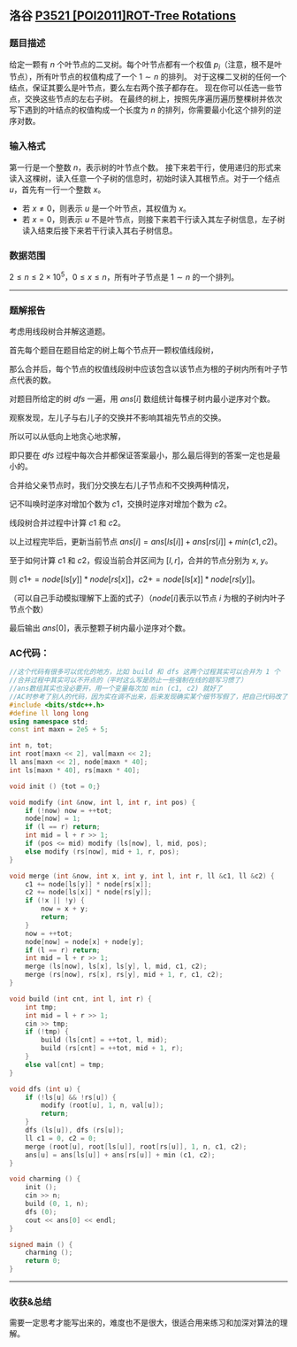 ## 洛谷 [P3521 [POI2011]ROT-Tree Rotations](https://www.luogu.com.cn/problem/P3521)

### 题目描述

 给定一颗有 $n$ 个叶节点的二叉树。每个叶节点都有一个权值 $p_i$（注意，根不是叶节点），所有叶节点的权值构成了一个 $1 \sim n$ 的排列。
对于这棵二叉树的任何一个结点，保证其要么是叶节点，要么左右两个孩子都存在。
现在你可以任选一些节点，交换这些节点的左右子树。
在最终的树上，按照先序遍历遍历整棵树并依次写下遇到的叶结点的权值构成一个长度为 $n$ 的排列，你需要最小化这个排列的逆序对数。 

### 输入格式

第一行是一个整数 $n$，表示树的叶节点个数。
接下来若干行，使用递归的形式来读入这棵树，读入任意一个子树的信息时，初始时读入其根节点。对于一个结点 $u$，首先有一行一个整数 $x$。

- 若 $x \neq 0$，则表示 $u$ 是一个叶节点，其权值为 $x$。
- 若 $x = 0$，则表示 $u$ 不是叶节点，则接下来若干行读入其左子树信息，左子树读入结束后接下来若干行读入其右子树信息。

### 数据范围

  $2 \leq n \leq 2 \times 10^5$，$0 \leq x \leq n$，所有叶子节点是 $1 \sim n$ 的一个排列。

------

### 题解报告

考虑用线段树合并解这道题。

首先每个题目在题目给定的树上每个节点开一颗权值线段树，

那么合并后，每个节点的权值线段树中应该包含以该节点为根的子树内所有叶子节点代表的数。

对题目所给定的树 $dfs$ 一遍，用 $ans[i]$ 数组统计每棵子树内最小逆序对个数。

观察发现，左儿子与右儿子的交换并不影响其祖先节点的交换。

所以可以从低向上地贪心地求解，

即只要在 $dfs$ 过程中每次合并都保证答案最小，那么最后得到的答案一定也是最小的。

合并给父亲节点时，我们分交换左右儿子节点和不交换两种情况，

记不叫唤时逆序对增加个数为 $c1$，交换时逆序对增加个数为 $c2$。

线段树合并过程中计算 $c1$ 和 $c2$。

以上过程完毕后，更新当前节点 $ans[i] = ans[ls[i]] + ans[rs[i]] + min (c1, c2)$。

至于如何计算 $c1$ 和 $c2$，假设当前合并区间为 $[l, r]$，合并的节点分别为 $x$, $y$。

则 $c1 += node[ls[y]] * node[rs[x]]$，$c2 += node[ls[x]] * node[rs[y]]$。

（可以自己手动模拟理解下上面的式子）（$node[i]$表示以节点 $i$ 为根的子树内叶子节点个数）

最后输出 $ans[0]$，表示整颗子树内最小逆序对个数。

### AC代码：

```cpp
//这个代码有很多可以优化的地方，比如 build 和 dfs 这两个过程其实可以合并为 1 个
//合并过程中其实可以不开点的（平时这么写是防止一些强制在线的题写习惯了）
//ans数组其实也没必要开，用一个变量每次加 min (c1, c2) 就好了
//AC时参考了别人的代码，因为实在调不出来，后来发现确实某个细节写假了，把自己代码改了之后AC的（还是自己写的舒服）
#include <bits/stdc++.h>
#define ll long long
using namespace std;
const int maxn = 2e5 + 5;

int n, tot;
int root[maxn << 2], val[maxn << 2];
ll ans[maxn << 2], node[maxn * 40];
int ls[maxn * 40], rs[maxn * 40];

void init () {tot = 0;}

void modify (int &now, int l, int r, int pos) {
	if (!now) now = ++tot;
	node[now] = 1;
	if (l == r) return;
	int mid = l + r >> 1;
	if (pos <= mid) modify (ls[now], l, mid, pos);
	else modify (rs[now], mid + 1, r, pos);
}

void merge (int &now, int x, int y, int l, int r, ll &c1, ll &c2) {
	c1 += node[ls[y]] * node[rs[x]];
	c2 += node[ls[x]] * node[rs[y]];
	if (!x || !y) {
		now = x + y;
		return;
	}
	now = ++tot;
	node[now] = node[x] + node[y];
	if (l == r) return;
	int mid = l + r >> 1;
	merge (ls[now], ls[x], ls[y], l, mid, c1, c2);
	merge (rs[now], rs[x], rs[y], mid + 1, r, c1, c2);
}

void build (int cnt, int l, int r) {
	int tmp;
	int mid = l + r >> 1;
	cin >> tmp;
	if (!tmp) {
		build (ls[cnt] = ++tot, l, mid);
		build (rs[cnt] = ++tot, mid + 1, r);
	}
	else val[cnt] = tmp;
}

void dfs (int u) {
	if (!ls[u] && !rs[u]) {
		modify (root[u], 1, n, val[u]);
		return;
	}
	dfs (ls[u]), dfs (rs[u]);
	ll c1 = 0, c2 = 0;
	merge (root[u], root[ls[u]], root[rs[u]], 1, n, c1, c2);
	ans[u] = ans[ls[u]] + ans[rs[u]] + min (c1, c2);
}

void charming () {
	init ();
	cin >> n;
	build (0, 1, n);
	dfs (0);
	cout << ans[0] << endl;
}

signed main () {
	charming ();
	return 0;
}
```

-----

### 收获&总结

需要一定思考才能写出来的，难度也不是很大，很适合用来练习和加深对算法的理解。
